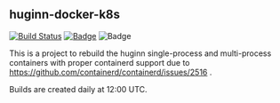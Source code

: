 ## huginn-docker-k8s
[![Build Status](https://iloveyatoo.semaphoreci.com/badges/huginn-docker-k8s/branches/master.svg?style=shields)](https://iloveyatoo.semaphoreci.com/projects/huginn-docker-k8s) [![Badge](https://img.shields.io/docker/v/iloveyatoo/huginn-single-process/ubuntu?label=iloveyatoo%2Fhuginn-single-process)](https://hub.docker.com/repository/docker/iloveyatoo/huginn-single-process) ![Badge](https://img.shields.io/docker/v/iloveyatoo/huginn-multi-process/ubuntu?label=iloveyatoo%2Fhuginn-multi-process)


This is a project to rebuild the huginn single-process and multi-process containers with proper containerd support due to https://github.com/containerd/containerd/issues/2516 .

Builds are created daily at 12:00 UTC.
